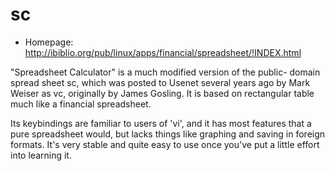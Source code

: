 # sc

* Homepage: http://ibiblio.org/pub/linux/apps/financial/spreadsheet/!INDEX.html

"Spreadsheet Calculator" is a much modified version of the public- domain
 spread sheet sc, which was posted to Usenet several years ago by Mark
 Weiser as vc, originally by James Gosling. It is based on rectangular
 table much like a financial spreadsheet.

 Its keybindings are familiar to users of 'vi', and it has most features
 that a pure spreadsheet would, but lacks things like graphing and saving
 in foreign formats.  It's very stable and quite easy to use once you've
 put a little effort into learning it.
